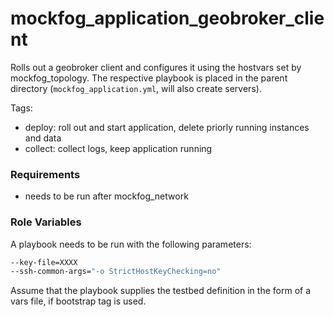 mockfog_application_geobroker_client
=========

Rolls out a geobroker client and configures it using the hostvars set by mockfog_topology.
The respective playbook is placed in the parent directory (`mockfog_application.yml`, will also create servers).

Tags:
- deploy: roll out and start application, delete priorly running instances and data
- collect: collect logs, keep application running

### Requirements

- needs to be run after mockfog_network

### Role Variables

A playbook needs to be run with the following parameters:
```bash
--key-file=XXXX
--ssh-common-args="-o StrictHostKeyChecking=no"
```

Assume that the playbook supplies the testbed definition in the form of a vars file, if bootstrap tag is used.
